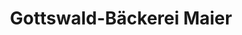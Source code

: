 ---
title: "Gottswald-Bäckerei Maier"
url: /willstaett/gottswald-baeckerei-maier/
shop: Bäckerei
---